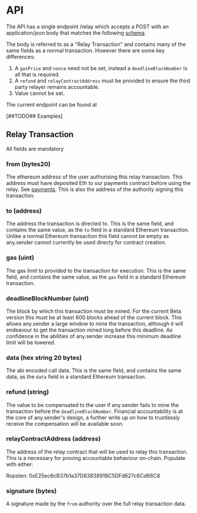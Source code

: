 # API

The API has a single endpoint /relay which accepts a POST with an application/json body that matches the following [schema](./relayTx.schema.json).

The body is referred to as a "Relay Transaction" and contains many of the same fields as a normal transaction. However there are some key differences:
1. A `gasPrice` and `nonce` need not be set, instead a `deadlineBlockNumber` is all that is required.
2. A `refund` and `relayContractAddress` must be provided to ensure the third party relayer remains accountable.
3. Value cannot be set.

The current endpoint can be found at 

[##TODO## Examples]

## Relay Transaction
All fields are mandatory

### from (bytes20)
The ethereum address of the user authorising this relay transaction. This address must have deposited Eth to our payments contract before using the relay. See [payments](./payments.md). This is also the address of the authority signing this transaction.

### to (address)
The address the transaction is directed to. This is the same field, and contains the same value, as the `to` field in a standard Ethereum transaction. Unlike a normal Ethereum transaction this field cannot be empty as any.sender cannot currently be used directy for contract creation.


### gas (uint)
The gas limit to provided to the transaction for execution. This is the same field, and contains the same value, as the `gas` field in a standard Ethereum transaction.

### deadlineBlockNumber (uint)
The block by which this transaction must be mined. For the current Beta version this must be at least 600 blocks ahead of the current block. This allows any.sender a large window to mine the transaction, although it will endeavour to get the transaction mined long before this deadline. As confidence in the abilities of any.sender increase this minimum deadline limit will be lowered.

### data (hex string 20 bytes)
The abi encoded call data. This is the same field, and contains the same data, as the `data` field in a standard Ethereum transaction.

### refund (string)
The value to be compensated to the user if any.sender fails to mine the transaction before the `deadlineBlockNumber`. Financial accountability is at the core of any.sender's design, a further write up on how to trustlessly receive the compensation will be available soon.

### relayContractAddress (address)
The address of the relay contract that will be used to relay this transaction. This is a necessary for proving accountable behaviour on-chain. Populate with either:

Ropsten: 0xE25ec6cB37b1a37D8383891BC5DFd627c6Cd66C8

### signature (bytes)
A signature made by the `from` authority over the full relay transaction data.

